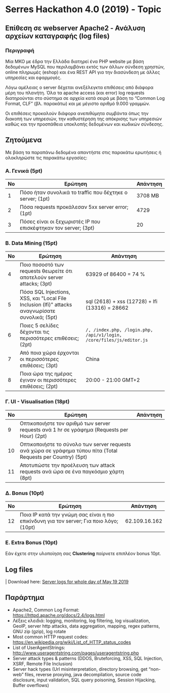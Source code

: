 # Serres Hackathon 4.0 (2019) - Topic

## Επίθεση σε webserver Apache2 - Ανάλυση αρχείων καταγραφής (log files)

### Περιγραφή
Μία ΜΚΟ με έδρα την Ελλάδα διατηρεί ένα PHP website με βάση δεδομένων MySQL που
περιλαμβάνει εκτός των άλλων σύνδεση χρηστών, online πληρωμές (eshop) και ένα
REST API για την διασύνδεση με άλλες υπηρεσίες και εφαρμογές.

Λόγω αμέλειας ο server δέχεται ανεξέλεγκτα επιθέσεις από διάφορα μέρη του πλανήτη. Όλα τα apache access (και error) log requests διατηρούνται στο σύστημα σε αρχεία κατά σειρά με βάση το “Common Log Format, CLF” (βλ. παρακάτω) και με μέγιστο αριθμό 9.000 γραμμών.

Οι επιθέσεις προκαλούν διάφορα ανεπιθύμητα συμβάντα όπως την διακοπή των υπηρεσιών, την καθυστέρηση της απόκρισης των υπηρεσιών καθώς και την προσπάθεια υποκλοπής δεδομένων και κωδικών σύνδεσης.

## Ζητούμενα
Με βάση τα παραπάνω δεδομένα απαντήστε στις παρακάτω ερωτήσεις ή ολοκληρώστε τις παρακάτω εργασίες:

### Α. Γενικά (5pt)
| No | Ερώτηση | Απάντηση |
|-----| ------- | -------- |
| 1 | Πόσο ήταν συνολικά το traffic που δέχτηκε ο server; (1pt) | 3708 MB |
| 2 | Πόσα requests προκάλεσαν 5xx server error; (1pt) | 4729 |
| 3 | Πόσες είναι οι ξεχωριστές IP που επισκέφτηκαν τον server; (3pt) | 20 |

### Β. Data Mining (15pt)
| No | Ερώτηση | Απάντηση |
|-----| ------- | -------- |
| 4 | Ποιο ποσοστό των requests θεωρείτε ότι αποτελούν server attacks; (3pt) | 63929 of 86400 = 74 % |
| 5 | Πόσα SQL Injections, XSS, και "Local File Inclusion (lfi)" attacks αναγνωρίσατε συνολικά; (5pt) | sql (2618) + xss (12728) + lfi (13316) = 28662 |
| 6 | Ποιες 5 σελίδες δέχονται τις περισσότερες επιθέσεις; (2pt) | `/, /index.php, /login.php, /api/v1/login, /core/files/js/editor.js` |
| 7 | Από ποια χώρα έρχονται οι περισσότερες επιθέσεις; (3pt) | China |
| 8 | Ποια ώρα της ημέρας έγιναν οι περισσότερες επιθέσεις; (2pt) | 20:00 - 21:00 GMT+2 |

### Γ. UI - Visualisation (18pt)
| No | Ερώτηση | Απάντηση |
|-----| ------- | -------- |
| 9 | Οπτικοποιήστε τον αριθμό των server requests ανά 1 hr σε γράφημα (Requests per Hour) (2pt) | |
| 10 | Οπτικοποιήστε το σύνολο των server requests ανά χώρα σε γράφημα τύπου πίτα (Total Requests per Country) (5pt) | |
| 11 | Αποτυπώστε την προέλευση των attack requests ανά ώρα σε ένα παγκόσμιο χάρτη (8pt) | |

### Δ. Bonus (10pt)
| No | Ερώτηση | Απάντηση |
|-----| ------- | -------- |
| 12 | Ποια IP κατά την γνώμη σας είναι η πιο επικίνδυνη για τον server; Για ποιο λόγο; (10pt) | 62.109.16.162 |

### Ε. Extra Bonus (10pt)
Εάν έχετε στην υλοποίηση σας **Clustering** παίρνετε επιπλέον bonus 10pt.

## Log files
| Download here: [Server logs for whole day of May 19 2019](daily-logs.zip)

## Παράρτημα
- Apache2, Common Log Format: https://httpd.apache.org/docs/2.4/logs.html
- Λέξεις κλειδιά: logging, monitoring, log filtering, log visualization, GeoIP, server http attacks, data aggregation, mapping, regex patterns, GNU zip (gzip), log rotate
- Most common HTTP request codes: https://en.wikipedia.org/wiki/List_of_HTTP_status_codes
- List of UserAgentStrings: http://www.useragentstring.com/pages/useragentstring.php
- Server attack types & patterns (DDOS, Bruteforcing, XSS, SQL Injection, XSRF, Remote File Inclusion)
- Server hack types (Url misinterpretation, directory browsing, get “non-web” files, reverse proxying, java decompilation, source code disclosure, input validation, SQL query poisoning, Session Hijacking, Buffer overflows)
